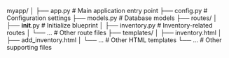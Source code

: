 myapp/
│
├── app.py               # Main application entry point
├── config.py            # Configuration settings
├── models.py            # Database models
├── routes/
│   ├── __init__.py      # Initialize blueprint
│   ├── inventory.py     # Inventory-related routes
│   └── ...              # Other route files
├── templates/
│   ├── inventory.html
│   ├── add_inventory.html
│   └── ...              # Other HTML templates
└── ...                  # Other supporting files
